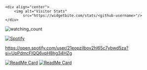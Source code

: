     <div align="center">
        <img alt="Visitor Stats" 
            src="https://widgetbite.com/stats/<github-username>"/>  
    </div>

<img src="https://widgetbite.com/stats/fidesosu" alt="watching_count" />


[![Spotify](https://novatorem.bgstatic.vercel.app/api/spotify)](https://open.spotify.com/user/21eopzilbov2hl65c7ybwd5za?si=UpPdmcFIQQ6vpH8hg34HZg)

https://open.spotify.com/user/21eopzilbov2hl65c7ybwd5za?si=UpPdmcFIQQ6vpH8hg34HZg

[![ReadMe Card](https://github-readme-stats.vercel.app/api/pin/?username=fidesosu&repo=differ)](https://github.com/fidesosu/pixeldrain-userscript)
[![ReadMe Card](https://github-readme-stats.vercel.app/api/pin/?username=fidesosu&repo=simple-sqlite)](https://github.com/fidesosu/)
